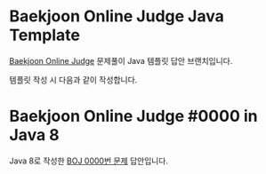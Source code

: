 # Baekjoon Online Judge Java Template
[Baekjoon Online Judge](https://www.acmicpc.net) 문제풀이 Java 템플릿 답안 브랜치입니다.

템플릿 작성 시 다음과 같이 작성합니다.

# Baekjoon Online Judge #0000 in Java 8
Java 8로 작성한 [BOJ 0000번 문제](https://www.acmicpc.net/problem/0000) 답안입니다.
